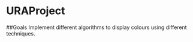 # URAProject

##Goals
Implement different algorithms to display colours using different techniques.
